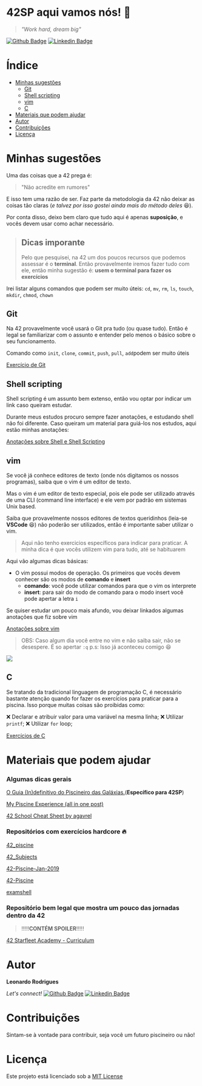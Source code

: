 
# 42SP aqui vamos nós! :rocket:
> *"Work hard, dream big"*

[![Github Badge](https://img.shields.io/badge/-Github-000?style=flat-square&logo=Github&logoColor=white&link=https://github.com/leeorf)](https://github.com/leeorf)
[![Linkedin Badge](https://img.shields.io/badge/-LinkedIn-blue?style=flat-square&logo=Linkedin&logoColor=white&link=https://www.linkedin.com/in/leonardof/)](https://www.linkedin.com/in/leonardorodriguesf/)

# Índice

* [Minhas sugestões](#minhas-sugestões)
    * [Git](#git)
    * [Shell scripting](#shell-scripting)
    * [vim](#vim)
    * [C](#c)
* [Materiais que podem ajudar](#materiais-que-podem-ajudar)
* [Autor](#autor)
* [Contribuições](#contribuições)
* [Licença](#licença)

# Minhas sugestões

Uma das coisas que a 42 prega é:

> "Não acredite em rumores"

E isso tem uma razão de ser. Faz parte da metodologia da 42 não deixar as coisas tão claras (*e talvez por isso gostei ainda mais do método deles* :laughing:).

Por conta disso, deixo bem claro que tudo aqui é apenas **suposição**, e vocês devem usar como achar necessário.

>## Dicas imporante
> Pelo que pesquisei, na 42 um dos poucos recursos que podemos assessar é o **terminal**. Então provavelmente iremos fazer tudo com ele, então minha sugestão é: **usem o  terminal para fazer os exercícios**

Irei listar alguns comandos que podem ser muito úteis: `cd`, `mv`, `rm`, `ls`, `touch`, `mkdir`, `chmod`, `chown`

## Git

Na 42 provavelmente você usará o Git pra tudo (ou quase tudo). Então é legal se familiarizar com o assunto e entender pelo menos o básico sobre o seu funcionamento.

Comando como `init`, `clone`, `commit`, `push`, `pull`, `add`podem ser muito úteis

[Exercício de Git](/git)

## Shell scripting

Shell scripting é um assunto bem extenso, então vou optar por indicar um link caso queiram estudar.

Durante meus estudos procuro sempre fazer anotações, e estudando shell não foi diferente. Caso queiram um material para guiá-los nos estudos, aqui estão minhas anotações:

[Anotações sobre Shell e Shell Scripting](https://www.notion.so/Shell-b8f6cdefdda749a5acdef0d2d3e03ec5) 


## vim

Se você já conhece editores de texto (onde nós digitamos os nossos programas), saiba que o vim é um editor de texto.

Mas o vim é um editor de texto especial, pois ele pode ser utilizado através de uma CLI (command line interface) e ele vem por padrão em sistemas Unix based.

Saiba que provavelmente nossos editores de textos queridinhos (leia-se **VSCode** :satisfied:) não poderão ser utilizados, então é importante saber utilizar o vim.

> Aqui não tenho exercicios específicos para indicar para praticar. A minha dica é que vocês utilizem vim para tudo, até se habituarem

Aqui vão algumas dicas básicas:

- O vim possui modos de operação. Os primeiros que vocês devem conhecer são os modos de **comando** e **insert**
	- **comando**: você pode utilizar comandos para que o vim os interprete
	- **insert**: para sair do modo de comando para o modo insert você pode apertar a letra `i`
	
Se quiser estudar um pouco mais afundo, vou deixar linkados algumas anotações que fiz sobre vim

[Anotações sobre vim](https://www.notion.so/Writing-Shell-Scripts-64ef12b2199d4797b1ab6af48b2dd5cf)

> OBS: Caso algum dia você entre no vim e não saiba sair, não se desespere. É so apertar `:q`
> p.s: Isso já aconteceu comigo :laughing:


![](https://pics.me.me/vim-68280725.png)
## C

Se tratando da tradicional linguagem de programação C, é necessário bastante atenção quando for fazer os exercícios para praticar para a piscina. Isso porque muitas coisas são proibidas como:

:x: Declarar e atribuir valor para uma variável na mesma linha; 
:x: Utilizar `printf`;
:x: Utilizar `for` loop;

[Exercícios de C](/C)

# Materiais que podem ajudar

### Algumas dicas gerais

[O Guia (In)definitivo do Piscineiro das Galáxias.](https://medium.com/@italobalbino/o-guia-in-definitivo-do-piscineiro-das-gal%C3%A1xias-4f3a3baa6327)(**Específico para 42SP**) 

[My Piscine Experience (all in one post)](https://medium.com/@themichaelbrave/my-piscine-experience-all-in-one-post-85671e0bf307)

[42 School Cheat Sheet by agavrel](https://github.com/agavrel/42_CheatSheet)

### Repositórios com exercícios hardcore :fire:

[42_piscine](https://github.com/MrRobb/42_piscine)

[42_Subjects](https://github.com/Binary-Hackers/42_Subjects/tree/master/01_Piscines/C/EN)

[42-Piscine-Jan-2019](https://github.com/Manmeet2018/42-Piscine-Jan-2019)

[42-Piscine](https://github.com/Sbk3824/42-Piscine)

[examshell](https://github.com/gcamerli/examshell)

### Repositório bem legal que mostra um pouco das jornadas dentro da 42
> !!!!!**CONTÉM SPOILER**!!!!!

[42 Starfleet Academy - Curriculum](https://github.com/psprawka/42_Projects)




# Autor

**Leonardo Rodrigues**

*Let's connect!* 
[![Github Badge](https://img.shields.io/badge/-Github-000?style=flat-square&logo=Github&logoColor=white&link=https://github.com/leeorf)](https://github.com/leeorf)
[![Linkedin Badge](https://img.shields.io/badge/-LinkedIn-blue?style=flat-square&logo=Linkedin&logoColor=white&link=https://www.linkedin.com/in/leonardof/)](https://www.linkedin.com/in/leonardorodriguesf/)


# Contribuições

Sintam-se à vontade para contribuir, seja você um futuro piscineiro ou não!

# Licença
Este projeto está licenciado sob a [MIT License](./LICENSE)
